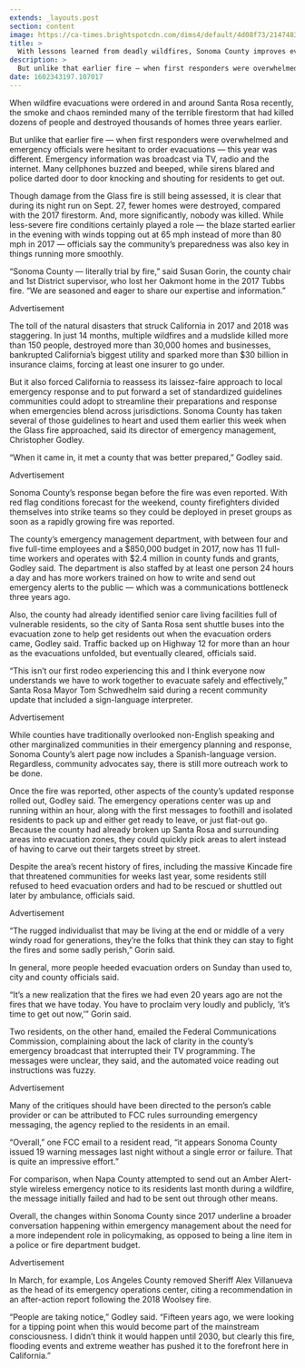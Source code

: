 ```yaml
--- 
extends: _layouts.post 
section: content 
image: https://ca-times.brightspotcdn.com/dims4/default/4d08f73/2147483647/strip/true/crop/6000x3150+0+425/resize/1200x630!/quality/90/?url=https%3A%2F%2Fcalifornia-times-brightspot.s3.amazonaws.com%2F3b%2F5a%2Fd41984dd4b29bfe6cc46d5cb7dee%2Fla-photos-1staff-622475-me-shady-fire-skyhawk-kkn-21790.JPG 
title: > 
  With lessons learned from deadly wildfires, Sonoma County improves evacuation planning 
description: > 
  But unlike that earlier fire — when first responders were overwhelmed and emergency officials were hesitant to order evacuations — this year was different.“Sonoma County — literally trial by fire,” said Susan Gorin, the county chair and 1st District supervisor, who lost her Oakmont home in the 2017 Tubbs fire.AdvertisementWhile counties have traditionally overlooked non-English speaking and other marginalized communities in their emergency planning and response, Sonoma County’s alert page now includes a Spanish-language version.In general, more people heeded evacuation orders on Sunday than used to, city and county officials said.“Overall,” one FCC email to a resident read, “it appears Sonoma County issued 19 warning messages last night without a single error or failure. 
date: 1602343197.107017 
--- 
```

When wildfire evacuations were ordered in and around Santa Rosa recently, the smoke and chaos reminded many of the terrible firestorm that had killed dozens of people and destroyed thousands of homes three years earlier.

But unlike that earlier fire — when first responders were overwhelmed and emergency officials were hesitant to order evacuations — this year was different. Emergency information was broadcast via TV, radio and the internet. Many cellphones buzzed and beeped, while sirens blared and police darted door to door knocking and shouting for residents to get out.

Though damage from the Glass fire is still being assessed, it is clear that during its night run on Sept. 27, fewer homes were destroyed, compared with the 2017 firestorm. And, more significantly, nobody was killed. While less-severe fire conditions certainly played a role — the blaze started earlier in the evening with winds topping out at 65 mph instead of more than 80 mph in 2017 — officials say the community’s preparedness was also key in things running more smoothly.

“Sonoma County — literally trial by fire,” said Susan Gorin, the county chair and 1st District supervisor, who lost her Oakmont home in the 2017 Tubbs fire. “We are seasoned and eager to share our expertise and information.”

Advertisement

The toll of the natural disasters that struck California in 2017 and 2018 was staggering. In just 14 months, multiple wildfires and a mudslide killed more than 150 people, destroyed more than 30,000 homes and businesses, bankrupted California’s biggest utility and sparked more than $30 billion in insurance claims, forcing at least one insurer to go under.

But it also forced California to reassess its laissez-faire approach to local emergency response and to put forward a set of standardized guidelines communities could adopt to streamline their preparations and response when emergencies blend across jurisdictions. Sonoma County has taken several of those guidelines to heart and used them earlier this week when the Glass fire approached, said its director of emergency management, Christopher Godley.

“When it came in, it met a county that was better prepared,” Godley said.

Advertisement

Sonoma County’s response began before the fire was even reported. With red flag conditions forecast for the weekend, county firefighters divided themselves into strike teams so they could be deployed in preset groups as soon as a rapidly growing fire was reported.

The county’s emergency management department, with between four and five full-time employees and a $850,000 budget in 2017, now has 11 full-time workers and operates with $2.4 million in county funds and grants, Godley said. The department is also staffed by at least one person 24 hours a day and has more workers trained on how to write and send out emergency alerts to the public — which was a communications bottleneck three years ago.

Also, the county had already identified senior care living facilities full of vulnerable residents, so the city of Santa Rosa sent shuttle buses into the evacuation zone to help get residents out when the evacuation orders came, Godley said. Traffic backed up on Highway 12 for more than an hour as the evacuations unfolded, but eventually cleared, officials said.

“This isn’t our first rodeo experiencing this and I think everyone now understands we have to work together to evacuate safely and effectively,” Santa Rosa Mayor Tom Schwedhelm said during a recent community update that included a sign-language interpreter.

Advertisement

While counties have traditionally overlooked non-English speaking and other marginalized communities in their emergency planning and response, Sonoma County’s alert page now includes a Spanish-language version. Regardless, community advocates say, there is still more outreach work to be done.

Once the fire was reported, other aspects of the county’s updated response rolled out, Godley said. The emergency operations center was up and running within an hour, along with the first messages to foothill and isolated residents to pack up and either get ready to leave, or just flat-out go. Because the county had already broken up Santa Rosa and surrounding areas into evacuation zones, they could quickly pick areas to alert instead of having to carve out their targets street by street.

Despite the area’s recent history of fires, including the massive Kincade fire that threatened communities for weeks last year, some residents still refused to heed evacuation orders and had to be rescued or shuttled out later by ambulance, officials said.

Advertisement

“The rugged individualist that may be living at the end or middle of a very windy road for generations, they’re the folks that think they can stay to fight the fires and some sadly perish,” Gorin said.

In general, more people heeded evacuation orders on Sunday than used to, city and county officials said.

“It’s a new realization that the fires we had even 20 years ago are not the fires that we have today. You have to proclaim very loudly and publicly, ‘it’s time to get out now,’” Gorin said.

Two residents, on the other hand, emailed the Federal Communications Commission, complaining about the lack of clarity in the county’s emergency broadcast that interrupted their TV programming. The messages were unclear, they said, and the automated voice reading out instructions was fuzzy.

Advertisement

Many of the critiques should have been directed to the person’s cable provider or can be attributed to FCC rules surrounding emergency messaging, the agency replied to the residents in an email.

“Overall,” one FCC email to a resident read, “it appears Sonoma County issued 19 warning messages last night without a single error or failure. That is quite an impressive effort.”

For comparison, when Napa County attempted to send out an Amber Alert-style wireless emergency notice to its residents last month during a wildfire, the message initially failed and had to be sent out through other means.

Overall, the changes within Sonoma County since 2017 underline a broader conversation happening within emergency management about the need for a more independent role in policymaking, as opposed to being a line item in a police or fire department budget.

Advertisement

In March, for example, Los Angeles County removed Sheriff Alex Villanueva as the head of its emergency operations center, citing a recommendation in an after-action report following the 2018 Woolsey fire.

“People are taking notice,” Godley said. “Fifteen years ago, we were looking for a tipping point when this would become part of the mainstream consciousness. I didn’t think it would happen until 2030, but clearly this fire, flooding events and extreme weather has pushed it to the forefront here in California.”